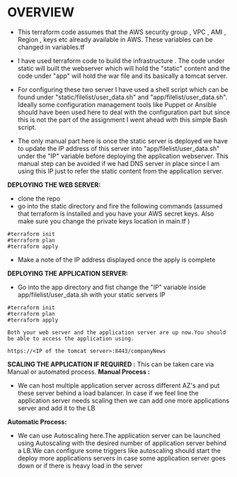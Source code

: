 # OVERVIEW
* This terraform code assumes that the AWS security group , VPC , AMI , Region , keys etc already available in AWS. These variables can be changed in variables.tf


* I have used terraform code to build the infrastructure . The code under static will built the webserver which will hold the "static" content  and the code under "app" will hold the war file and its basically a tomcat server.
* For configuring these two server I have used a shell script which can be found under "static/filelist/user_data.sh" and "app/filelist/user_data.sh". Ideally some configuration management tools like Puppet or Ansible should have been used here to deal with the configuration part but since this is not the part of the assignment I went ahead with this simple Bash script.
* The only manual part here is once the static server is deployed we have to update the IP address of this server into "app/filelist/user_data.sh" under the "IP" variable before deploying the application webserver. This manual step can be avoided if we had DNS server in place since I am using this IP just to refer the static content from the application server.



**DEPLOYING THE WEB SERVER:**
* clone the repo
* go into the static directory and fire the following commands (assumed that terraform is installed and you have your AWS secret keys. Also make sure you change the private keys location in main.tf )
```
#terraform init
#terraform plan
#terraform apply
```

* Make a note of the IP address displayed once the apply is complete

**DEPLOYING THE APPLICATION SERVER:**
* Go into the app directory and fist change the "IP" variable inside app/filelist/user_data.sh with your static servers IP
```
#terraform init
#terraform plan
#terraform apply
```

```
Both your web server and the application server are up now.You should be able to access the application using.

https://<IP of the tomcat server>:8443/companyNews   
```

**SCALING THE APPLICATION IF REQUIRED :**
This can be taken care via Manual or automated process.
**Manual Process :**
 * We can host multiple application server across different AZ's and put these server behind a load balancer. In case if we feel line the application server needs scaling then we can add one more applications server and add it to the LB

 **Automatic Process:**
*  We can use Autoscaling here.The application server can be launched using Autoscaling with the desired number of application server behind a LB.We can configure some triggers like autoscaling should start the deploy more applications servers in case some application server goes down or if there is heavy load in the server 
